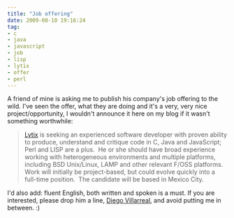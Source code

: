 ```yaml
---
title: "Job offering"
date: 2009-08-10 19:16:24
tag:
- c
- java
- javascript
- job
- lisp
- lytix
- offer
- perl
---
```

A friend of mine is asking me to publish his company's job offering to the wild. I've seen the offer, what they are doing and it's a very, very nice project/opportunity, I wouldn't announce it here on my blog if it wasn't something worthwhile:
<blockquote><a href="http://lytix.com">Lytix</a> is seeking an experienced software developer with proven ability
to produce, understand and critique code in C, Java and JavaScript;
Perl and LISP are a plus.  He or she should have broad experience
working with heterogeneous environments and multiple platforms,
including BSD Unix/Linux, LAMP and other relevant F/OSS platforms.
Work will initially be project-based, but could evolve quickly into a
full-time position.  The candidate will be based in Mexico City.</blockquote>
I'd also add: fluent English, both written and spoken is a must. If you are interested, please drop him a line, <a href="mailto:diego.villarreal@lytix.com">Diego Villarreal</a>, and avoid putting me in between. :)